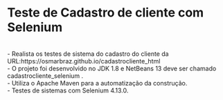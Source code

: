# Teste de Cadastro de cliente com Selenium

<br>
- Realista os testes de sistema do cadastro do cliente da URL:https://osmarbraz.github.io/cadastrocliente_html<br>
- O projeto foi desenvolvido no JDK 1.8 e NetBeans 13 deve ser chamado cadastrocliente_selenium .<br>
- Utiliza o Apache Maven para a automatização da construção.<br>
- Testes de sistemas com Selenium 4.13.0.<br>